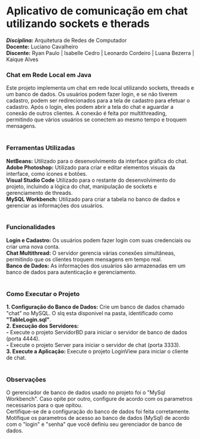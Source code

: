 # Aplicativo de comunicação em chat utilizando sockets e therads

***Disciplina:*** Arquitetura de Redes de Computador <br/>
**Docente:** Luciano Cavalheiro <br/>
**Discente:** Ryan Paulo | Isabelle Cedro | Leonardo Cordeiro | Luana Bezerra | Kaique Alves <br/>

### Chat em Rede Local em Java
Este projeto implementa um chat em rede local utilizando sockets, threads e um banco de dados. Os usuários podem fazer login, e se não tiverem cadastro, podem ser redirecionados para a tela de cadastro para efetuar o cadastro. Após o login, eles podem abrir a tela do chat e aguardar a conexão de outros clientes. A conexão é feita por multithreading, permitindo que vários usuários se conectem ao mesmo tempo e troquem mensagens.<br/><br/>

### Ferramentas Utilizadas
**NetBeans:** Utilizado para o desenvolvimento da interface gráfica do chat.<br/>
**Adobe Photoshop:** Utilizado para criar e editar elementos visuais da interface, como ícones e botões.<br/>
**Visual Studio Code** Utilizado para o restante do desenvolvimento do projeto, incluindo a lógica do chat, manipulação de sockets e gerenciamento de threads.<br/>
**MySQL Workbench:** Utilizado para criar a tabela no banco de dados e gerenciar as informações dos usuários.<br/><br/>


### Funcionalidades
**Login e Cadastro:** Os usuários podem fazer login com suas credenciais ou criar uma nova conta.<br/>
**Chat Multithread:** O servidor gerencia várias conexões simultâneas, permitindo que os clientes troquem mensagens em tempo real.<br/>
**Banco de Dados:** As informações dos usuários são armazenadas em um banco de dados para autenticação e gerenciamento.<br/><br/>

### Como Executar o Projeto
**1. Configuração do Banco de Dados:** Crie um banco de dados chamado "chat" no MySQL. O slq esta disponivel na pasta, identificado como **"TableLogin.sql"**. <br/>
**2. Execução dos Servidores:** <br/>
**-** Execute o projeto ServidorBD para iniciar o servidor de banco de dados (porta 4444).<br/>
**-** Execute o projeto Server para iniciar o servidor de chat (porta 3333).<br/>
**3. Execute a Aplicação:** Execute o projeto LoginView para iniciar o cliente de chat.<br/><br/>

### Observações
O gerenciador de banco de dados usado no projeto foi o "MySql Workbench". Caso opite por outro, configure de acordo com os parametros necessarios para o que opitou.<br/>
Certifique-se de a configuração do banco de dados foi feita corretamente.<br/>
Motifique os parametros de acesso ao banco de dados (MySql) de acordo com o "login" e "senha" que você definiu seu gerenciador de banco de dados.<br/>


